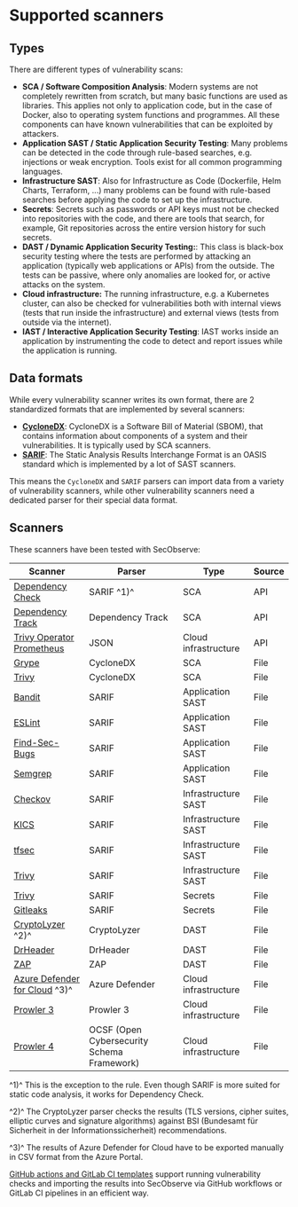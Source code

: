 # Supported scanners

## Types

There are different types of vulnerability scans:

* **SCA / Software Composition Analysis**: Modern systems are not completely rewritten from scratch, but many basic functions are used as libraries. This applies not only to application code, but in the case of Docker, also to operating system functions and programmes. All these components can have known vulnerabilities that can be exploited by attackers.
* **Application SAST / Static Application Security Testing**: Many problems can be detected in the code through rule-based searches, e.g. injections or weak encryption. Tools exist for all common programming languages.
* **Infrastructure SAST**: Also for Infrastructure as Code (Dockerfile, Helm Charts, Terraform, ...) many problems can be found with rule-based searches before applying the code to set up the infrastructure.
* **Secrets**: Secrets such as passwords or API keys must not be checked into repositories with the code, and there are tools that search, for example, Git repositories across the entire version history for such secrets.
* **DAST / Dynamic Application Security Testing:**: This class is black-box security testing where the tests are performed by attacking an application (typically web applications or APIs) from the outside. The tests can be passive, where only anomalies are looked for, or active attacks on the system. 
* **Cloud infrastructure:** The running infrastructure, e.g. a Kubernetes cluster, can also be checked for vulnerabilities both with internal views (tests that run inside the infrastructure) and external views (tests from outside via the internet).
* **IAST / Interactive Application Security Testing**: IAST works inside an application by instrumenting the code to detect and report issues while the application is running.

## Data formats

While every vulnerability scanner writes its own format, there are 2 standardized formats that are implemented by several scanners:

* **[CycloneDX](https://cyclonedx.org/)**: CycloneDX is a Software Bill of Material (SBOM), that contains information about components of a system and their vulnerabilities. It is typically used by SCA scanners.
* **[SARIF](https://www.oasis-open.org/committees/tc_home.php?wg_abbrev=sarif)**: The Static Analysis Results Interchange Format is an OASIS standard which is implemented by a lot of SAST scanners.

This means the `CycloneDX` and `SARIF` parsers can import data from a variety of vulnerability scanners, while other vulnerability scanners need a dedicated parser for their special data format.

## Scanners

These scanners have been tested with SecObserve:

| Scanner | Parser | Type | Source |
|--------|---------|------|--------|
| [Dependency Check](https://jeremylong.github.io/DependencyCheck) | SARIF ^1)^ | SCA | API |
| [Dependency Track](https://dependencytrack.org) | Dependency Track | SCA | API |
| [Trivy Operator Prometheus](https://github.com/aquasecurity/trivy-operator) | JSON | Cloud infrastructure | API |
| [Grype](https://github.com/anchore/grype) | CycloneDX | SCA | File |
| [Trivy](https://aquasecurity.github.io/trivy) | CycloneDX | SCA | File |
| [Bandit](https://bandit.readthedocs.io/en/latest) | SARIF | Application SAST | File |
| [ESLint](https://github.com/nodesecurity/eslint-plugin-security) | SARIF | Application SAST | File |
| [Find-Sec-Bugs](https://find-sec-bugs.github.io) | SARIF | Application   SAST | File |
| [Semgrep](https://semgrep.dev/docs) | SARIF | Application SAST | File |
| [Checkov](https://www.checkov.io/1.Welcome/Quick%20Start.html) | SARIF | Infrastructure SAST | File |
| [KICS](https://docs.kics.io/latest) | SARIF | Infrastructure SAST | File |
| [tfsec](https://aquasecurity.github.io/tfsec) | SARIF | Infrastructure SAST | File |
| [Trivy](https://aquasecurity.github.io/trivy) | SARIF | Infrastructure SAST | File |
| [Trivy](https://aquasecurity.github.io/trivy) | SARIF | Secrets | File |
| [Gitleaks](https://gitleaks.io) | SARIF | Secrets | File |
| [CryptoLyzer](https://gitlab.com/coroner/cryptolyzer) ^2)^ | CryptoLyzer | DAST | File |
| [DrHeader](https://github.com/Santandersecurityresearch/DrHeader) | DrHeader | DAST | File |
| [ZAP](https://www.zaproxy.org) | ZAP | DAST | File |
| [Azure Defender for Cloud](https://learn.microsoft.com/en-us/azure/defender-for-cloud/) ^3)^ | Azure Defender | Cloud infrastructure | File |
| [Prowler 3](https://github.com/prowler-cloud/prowler)| Prowler 3 | Cloud infrastructure | File |
| [Prowler 4](https://github.com/prowler-cloud/prowler)| OCSF (Open Cybersecurity Schema Framework) | Cloud infrastructure | File |

^1)^ This is the exception to the rule. Even though SARIF is more suited for static code analysis, it works for Dependency Check.

^2)^ The CryptoLyzer parser checks the results (TLS versions, cipher suites, elliptic curves and signature algorithms) against BSI (Bundesamt für Sicherheit in der Informationssicherheit) recommendations.

 ^3)^ The results of Azure Defender for Cloud have to be exported manually in CSV format from the Azure Portal.

 [GitHub actions and GitLab CI templates](../integrations/github_actions_and_templates.md) support running vulnerability checks and importing the results into SecObserve via GitHub workflows or GitLab CI pipelines in an efficient way.
